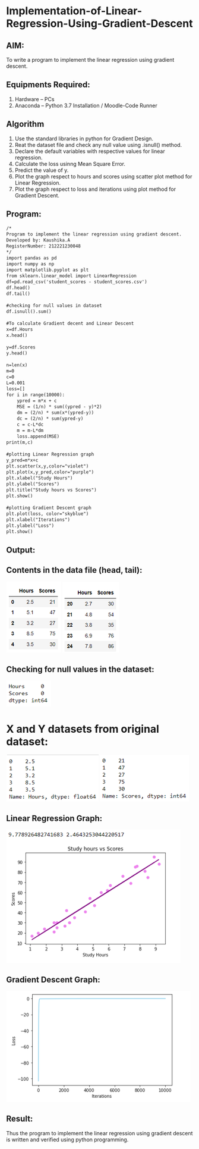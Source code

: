 # Implementation-of-Linear-Regression-Using-Gradient-Descent

## AIM:
To write a program to implement the linear regression using gradient descent.

## Equipments Required:
1. Hardware – PCs
2. Anaconda – Python 3.7 Installation / Moodle-Code Runner

## Algorithm
1. Use the standard libraries in python for Gradient Design.
2. Reat the dataset file and check any null value using .isnull() method.
3. Declare the default variables with respective values for linear regression.
4. Calculate the loss usinng Mean Square Error.
5. Predict the value of y.
6. Plot the graph respect to hours and scores using scatter plot method for Linear Regression.
7. Plot the graph respect to loss and iterations using plot method for Gradient Descent.
## Program:
```
/*
Program to implement the linear regression using gradient descent.
Developed by: Kaushika.A
RegisterNumber: 212221230048 
*/
import pandas as pd
import numpy as np
import matplotlib.pyplot as plt
from sklearn.linear_model import LinearRegression
df=pd.read_csv('student_scores - student_scores.csv')
df.head()
df.tail()

#checking for null values in dataset
df.isnull().sum()

#To calculate Gradient decent and Linear Descent
x=df.Hours
x.head()

y=df.Scores
y.head()

n=len(x)
m=0
c=0
L=0.001
loss=[]
for i in range(10000):
    ypred = m*x + c
    MSE = (1/n) * sum((ypred - y)*2)
    dm = (2/n) * sum(x*(ypred-y))
    dc = (2/n) * sum(ypred-y)
    c = c-L*dc
    m = m-L*dm
    loss.append(MSE)
print(m,c)

#plotting Linear Regression graph
y_pred=m*x+c
plt.scatter(x,y,color="violet")
plt.plot(x,y_pred,color="purple")
plt.xlabel("Study Hours")
plt.ylabel("Scores")
plt.title("Study hours vs Scores")
plt.show()

#plotting Gradient Descent graph
plt.plot(loss, color="skyblue")
plt.xlabel("Iterations")
plt.ylabel("Loss")
plt.show()
```

## Output:
## Contents in the data file (head, tail):
![](o1.png)
![](o2.png)
## Checking for null values in the dataset:
![](o3a.png)
# X and Y datasets from original dataset:
![](o4.png)
![](o5.png)
## Linear Regression Graph:
![](o6.png)
## Gradient Descent Graph:
![](o7.png)


## Result:
Thus the program to implement the linear regression using gradient descent is written and verified using python programming.
